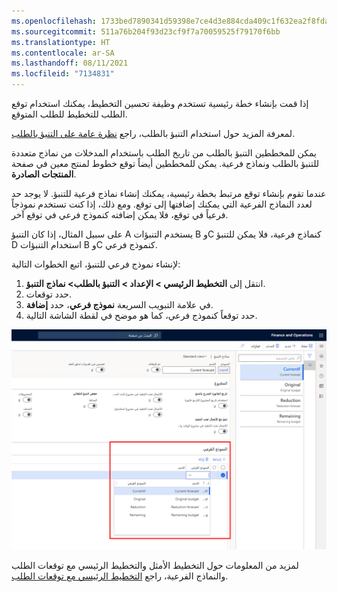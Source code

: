 ```yaml
---
ms.openlocfilehash: 1733bed7890341d59398e7ce4d3e884cda409c1f632ea2f8fda4a1b884618188
ms.sourcegitcommit: 511a76b204f93d23cf9f7a70059525f79170f6bb
ms.translationtype: HT
ms.contentlocale: ar-SA
ms.lasthandoff: 08/11/2021
ms.locfileid: "7134831"
---
```

إذا قمت بإنشاء خطة رئيسية تستخدم وظيفة تحسين التخطيط، يمكنك استخدام توقع الطلب للتخطيط للطلب المتوقع. 

لمعرفة المزيد حول استخدام التنبؤ بالطلب، راجع [نظرة عامة على التنبؤ بالطلب](/dynamics365/supply-chain/master-planning/introduction-demand-forecasting/?azure-portal=true). 

يمكن للمخططين التنبؤ بالطلب من تاريخ الطلب باستخدام المدخلات من نماذج متعددة للتنبؤ بالطلب ونماذج فرعية. يمكن للمخططين أيضاً توقع خطوط لمنتج معين في صفحة **المنتجات الصادرة**.

عندما تقوم بإنشاء توقع مرتبط بخطة رئيسية، يمكنك إنشاء نماذج فرعية للتنبؤ. لا يوجد حد لعدد النماذج الفرعية التي يمكنك إضافتها إلى توقع. ومع ذلك، إذا كنت تستخدم نموذجاً فرعياً في توقع، فلا يمكن إضافته كنموذج فرعي في توقع آخر.

على سبيل المثال، إذا كان التنبؤ A يستخدم التنبؤات B وC كنماذج فرعية، فلا يمكن للتنبؤ D استخدام التنبؤات B وC كنموذج فرعي.

لإنشاء نموذج فرعي للتنبؤ، اتبع الخطوات التالية:

1.  انتقل إلى **التخطيط الرئيسي > الإعداد > التنبؤ بالطلب> نماذج التنبؤ**.
2.  حدد توقعات.
3.  في علامة التبويب السريعة **نموذج فرعي**، حدد **إضافة**.
4.  حدد توقعاً كنموذج فرعي، كما هو موضح في لقطة الشاشة التالية.
 
![لقطة شاشة لنماذج فرعية في صفحة نماذج التنبؤ.](../media/forecast-submodels-ss.png) 


لمزيد من المعلومات حول التخطيط الأمثل والتخطيط الرئيسي مع توقعات الطلب والنماذج الفرعية، راجع [التخطيط الرئيسي مع توقعات الطلب](/dynamics365/supply-chain/master-planning/planning-optimization/demand-forecast/?azure-portal=true).


